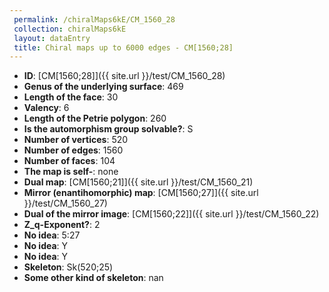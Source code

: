 ```yaml
--- 
 permalink: /chiralMaps6kE/CM_1560_28 
 collection: chiralMaps6kE
 layout: dataEntry
 title: Chiral maps up to 6000 edges - CM[1560;28]
---
```


- **ID**: [CM[1560;28]]({{ site.url }}/test/CM_1560_28)
- **Genus of the underlying surface**: 469
- **Length of the face**: 30
- **Valency**: 6
- **Length of the Petrie polygon**: 260
- **Is the automorphism group solvable?**: S
- **Number of vertices**: 520
- **Number of edges**: 1560
- **Number of faces**: 104
- **The map is self-**: none
- **Dual map**: [CM[1560;21]]({{ site.url }}/test/CM_1560_21)
- **Mirror (enantihomorphic) map**: [CM[1560;27]]({{ site.url }}/test/CM_1560_27)
- **Dual of the mirror image**: [CM[1560;22]]({{ site.url }}/test/CM_1560_22)
- **Z_q-Exponent?**: 2
- **No idea**:  5:27
- **No idea**: Y
- **No idea**: Y
- **Skeleton**: Sk(520;25)
- **Some other kind of skeleton**: nan
